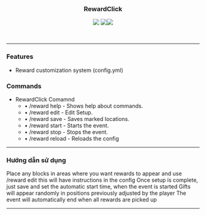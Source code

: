 <br>
<h3 align="center">RewardClick</h3>
<p align="center">
    <img src="https://img.shields.io/badge/Version-1.0.0-green"> <img src="https://img.shields.io/badge/Spigot-1.20.4-lightgrey"><img src="https://img.shields.io/badge/Language-Java-yellow">
</p>
<br>

<hr>

### Features
- Reward customization system (config.yml)

### Commands
- RewardClick Comamnd
  - • /reward help - Shows help about commands.
  - • /reward edit - Edit Setup.
  - • /reward save - Saves marked locations.
  - • /reward start - Starts the event.
  - • /reward stop - Stops the event.
  - • /reward reload - Reloads the config
<hr>

### Hướng dẫn sử dụng
Place any blocks in areas where you want rewards to appear
and use /reward edit <tier is the type of gift you want to display> this will have instructions in the config
Once setup is complete, just save and set the automatic start time, when the event is started
Gifts will appear randomly in positions previously adjusted by the player
The event will automatically end when all rewards are picked up
<hr>
